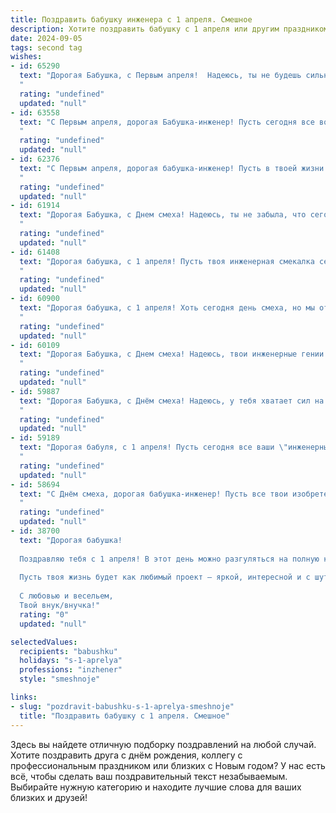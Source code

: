 ```yaml
---
title: Поздравить бабушку инженера с 1 апреля. Смешное
description: Хотите поздравить бабушку с 1 апреля или другим праздником? Наш ИИ создаст незабываемое поздравление, а вы обязательно выделитесь среди других.  
date: 2024-09-05
tags: second tag
wishes:
- id: 65290
  text: "Дорогая Бабушка, с Первым апреля!  Надеюсь, ты не будешь сильно удивлена, когда узнаешь, что сегодня тебя повышают до \"Главного инженера по пирогам\"! 😉  Желаю тебе море смеха,  вкусных пирогов и чтобы твои инженерные решения по выпечке всегда были гениальными! 🎉
  "
  rating: "undefined"
  updated: "null"
- id: 63558
  text: "С Первым апреля, дорогая Бабушка-инженер! Пусть сегодня все вокруг вас будет не так, как обычно - как в проекте, где вдруг выявился непредсказуемый фактор. 😜 Хоть и день смеха, но помните: вы — настоящий профессионал, и никакие шутки не смогут помешать вам создавать стабильные и надежные конструкции! 😉
  "
  rating: "undefined"
  updated: "null"
- id: 62376
  text: "С Первым апреля, дорогая бабушка-инженер! Пусть в твоей жизни всегда будет четкая логика и прочные фундаменты, а все проблемы решаются с помощью точных расчетов и креативных решений! 😁
  "
  rating: "undefined"
  updated: "null"
- id: 61914
  text: "Дорогая Бабушка, с Днем смеха! Надеюсь, ты не забыла, что сегодня можно шутить без ограничений, даже над инженером! Помни, что твоя инженерная смекалка – это твой главный козырь, даже если она иногда подводит тебя с проводами и деталями. Желаю тебе в этот день творческих замыслов, которые, возможно, не воплотить в жизнь, но зато посмеяться над ними можно!
  "
  rating: "undefined"
  updated: "null"
- id: 61408
  text: "Дорогая бабушка, с 1 апреля! Пусть твоя инженерная смекалка сегодня поможет тебе справиться с любым \"подводным камнем\", а жизнь будет полна  веселых шуток и непредсказуемых, но приятных сюрпризов! 😉
  "
  rating: "undefined"
  updated: "null"
- id: 60900
  text: "Дорогая бабушка, с 1 апреля! Хоть сегодня день смеха, но мы от всей души поздравляем тебя с Днем инженера! Пусть твои гениальные идеи продолжают поражать нас, а твои конструкторские навыки остаются на высоте, как Эверест!
  "
  rating: "undefined"
  updated: "null"
- id: 60109
  text: "Дорогая Бабушка, с Днем смеха! Надеюсь, твои инженерные гении сегодня не доведут тебя до смешного казуса, а только подарят радость и веселье! 😉
  "
  rating: "undefined"
  updated: "null"
- id: 59887
  text: "Дорогая Бабушка, с Днём смеха! Надеюсь, у тебя хватает сил на все твои инженерные проделки! 🚀😜 Пусть твой день будет полон юмора, как чертежи с неточностями! 🤪
  "
  rating: "undefined"
  updated: "null"
- id: 59189
  text: "Дорогая бабуля, с 1 апреля! Пусть сегодня все ваши \"инженерные\" идеи будут реализованы, даже если для этого придется немного \"пошутить\" над законами физики! 😊
  "
  rating: "undefined"
  updated: "null"
- id: 58694
  text: "С Днём смеха, дорогая бабушка-инженер! Пусть все твои изобретения работают безупречно, а решения задач будут всегда креативными, как и твоя любовь к веселью! 😂🎉
  "
  rating: "undefined"
  updated: "null"
- id: 38700
  text: "Дорогая бабушка!
  
  Поздравляю тебя с 1 апреля! В этот день можно разгуляться на полную катушку, и я уверен, что ты, как инженер, способна построить самые нелепые шутки и провокации! Желаю тебе, чтобы твой запас остроумия был бесконечен, а смех — как прочный конструктив.
  
  Пусть твоя жизнь будет как любимый проект — яркой, интересной и с шутками, которые неизменно заставляют смеяться! Не забывай, что даже самые серьезные инженеры умеют шутить!
  
  С любовью и весельем,
  Твой внук/внучка!"
  rating: "0"
  updated: "null"

selectedValues:
  recipients: "babushku"
  holidays: "s-1-aprelya"
  professions: "inzhener"
  style: "smeshnoje"

links:
- slug: "pozdravit-babushku-s-1-aprelya-smeshnoje"
  title: "Поздравить бабушку с 1 апреля. Смешное"
---
```


Здесь вы найдете отличную подборку поздравлений на любой случай. 
Хотите поздравить друга с днём рождения, коллегу с профессиональным праздником или близких с Новым годом? У нас есть всё, чтобы сделать ваш поздравительный текст незабываемым. Выбирайте нужную категорию и находите лучшие слова для ваших близких и друзей!
